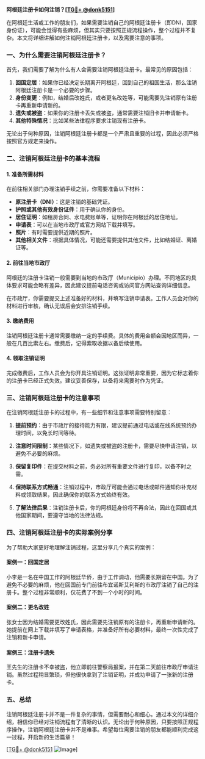**阿根廷注册卡如何注销？[[TG💪+ @donk5151](https://t.me/s/donk5151)]**

在阿根廷生活或工作的朋友们，如果需要注销自己的阿根廷注册卡（即DNI，国家身份证），可能会觉得有些麻烦，但其实只要按照正规流程操作，整个过程并不复杂。本文将详细讲解如何注销阿根廷注册卡，以及需要注意的事项。

### 一、为什么需要注销阿根廷注册卡？

首先，我们需要了解为什么有人会需要注销阿根廷注册卡。最常见的原因包括：

1. **回国定居**：如果你已经决定长期离开阿根廷，回到自己的祖国生活，那么注销阿根廷注册卡是一个必要的步骤。
2. **身份变更**：例如，结婚后改姓氏，或者更名改姓等，可能需要先注销原有注册卡再重新申请新的。
3. **遗失或被盗**：如果你的注册卡丢失或被盗，通常需要注销旧卡并申请新卡。
4. **其他特殊情况**：比如某些法律程序要求注销现有注册卡。

无论出于何种原因，注销阿根廷注册卡都是一个严肃且重要的过程，因此必须严格按照官方规定来操作。

### 二、注销阿根廷注册卡的基本流程

#### 1. 准备所需材料

在前往相关部门办理注销手续之前，你需要准备以下材料：

- **原注册卡（DNI）**：这是注销的基础凭证。
- **护照或其他有效身份证件**：用于确认你的身份。
- **居住证明**：如租房合同、水电费账单等，证明你在阿根廷的居住地址。
- **申请表**：可以在当地市政厅或官方网站下载并填写。
- **照片**：有时需要提供近期的照片。
- **其他相关文件**：根据具体情况，可能还需要提供其他文件，比如结婚证、离婚证等。

#### 2. 前往当地市政厅

阿根廷的注册卡注销一般需要到当地的市政厅（Municipio）办理。不同地区的具体要求可能会略有差异，因此建议提前电话咨询或访问官方网站查询详细信息。

在市政厅，你需要提交上述准备好的材料，并填写注销申请表。工作人员会对你的材料进行审核，确认无误后会安排注销手续。

#### 3. 缴纳费用

注销阿根廷注册卡通常需要缴纳一定的手续费。具体的费用金额会因地区而异，一般在几百比索左右。缴费后，记得索取收据以备后续使用。

#### 4. 领取注销证明

完成缴费后，工作人员会为你开具注销证明。这张证明非常重要，因为它标志着你的注册卡已经正式失效。建议妥善保存，以备将来需要时作为凭证。

### 三、注销阿根廷注册卡的注意事项

在注销阿根廷注册卡的过程中，有一些细节和注意事项需要特别留意：

1. **提前预约**：由于市政厅的接待能力有限，建议提前通过电话或在线系统预约办理时间，以免长时间等待。
   
2. **注意时间限制**：某些情况下，如遗失或被盗的注册卡，需要尽快申请注销，以避免不必要的麻烦。

3. **保留复印件**：在提交材料之前，务必对所有重要文件进行复印，以备不时之需。

4. **保持联系方式畅通**：注销过程中，市政厅可能会通过电话或邮件通知你补充材料或领取结果，因此确保你的联系方式始终有效。

5. **了解法律后果**：注销注册卡后，你的阿根廷身份将不再合法，因此在回国或其他国家期间，要遵守当地的法律法规。

### 四、注销阿根廷注册卡的实际案例分享

为了帮助大家更好地理解注销过程，这里分享几个真实的案例：

#### 案例一：回国定居

小李是一名在中国工作的阿根廷华侨，由于工作调动，他需要长期留在中国。为了避免不必要的麻烦，他在回国前专门前往布宜诺斯艾利斯的市政厅注销了自己的注册卡。整个过程非常顺利，仅花费了不到一个小时的时间。

#### 案例二：更名改姓

张女士因为结婚需要更改姓氏，因此需要先注销原有的注册卡，再重新申请新的。她提前在网上下载并填写了申请表格，并准备好所有必要材料，最终一次性完成了注销和新卡申请。

#### 案例三：注册卡遗失

王先生的注册卡不幸被盗，他立即前往警察局报案，并在第二天前往市政厅申请注销。虽然过程稍显繁琐，但他很快拿到了注销证明，并成功申请了一张新的注册卡。

### 五、总结

注销阿根廷注册卡并不是一件复杂的事情，但需要耐心和细心。通过本文的详细介绍，相信你已经对注销流程有了清晰的认识。无论出于何种原因，只要按照正规程序操作，注销阿根廷注册卡并不是难事。希望每位需要注销的朋友都能顺利完成这一过程，开启新的生活篇章！

[[TG💪+ @donk5151](https://t.me/s/donk5151) ![Image](https://i.postimg.cc/rwNCRYN7/Snipaste-2025-04-30-17-27-05.png)]